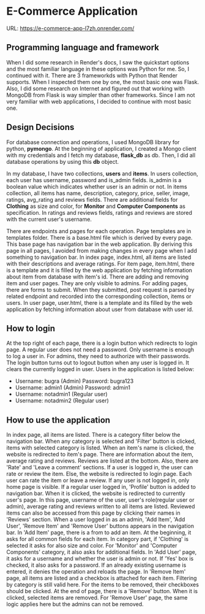 # E-Commerce Application

URL: https://e-commerce-app-l7zh.onrender.com/

## Programming language and framework
When I did some research in Render's docs, I saw the quickstart options and the most familiar language in these options was Python for me. So, I continued with it. There are 3 frameworkds with Python that Render supports. When I inspected them one by one, the most basic one was Flask. Also, I did some research on Internet and figured out that working with MongoDB from Flask is way simpler than other frameworks. Since I am not very familiar with web applications, I decided to continue with most basic one.

## Design Decisions
For database connection and operations, I used MongoDB library for python, **pymongo**. At the beginning of application, I created a Mongo client with my credentials and I fetch my database, **flask_db** as db. Then, I did all database operations by using this **db** object. 

In my database, I have two collections, **users** and **items**. In users collection, each user has username, password and is_admin fields. is_admin is a boolean value which indicates whether user is an admin or not. In items collection, all items has name, description, category, price, seller, image, ratings, avg_rating and reviews fields. There are additional fields for **Clothing** as size and color, for **Monitor** and **Computer Components** as specification. In ratings and reviews fields, ratings and reviews are stored with the current user's username.

There are endpoints and pages for each operation. Page templates are in templates folder. There is a base.html file which is derived by every page. This base page has navigation bar in the web application. By deriving this page in all pages, I avoided from making changes in every page when I add something to navigation bar. In index page, index.html, all items are listed with their descriptions and average ratings. For item page, item.html, there is a template and it is filled by the web application by fetching information about item from database with item's id. There are adding and removing item and user pages. They are only visible to admins. For adding pages, there are forms to submit. When they submitted, post request is parsed by related endpoint and recorded into the corresponding collection, items or users. In user page, user.html, there is a template and its filled by the web application by fetching information about user from database with user id.

## How to login
At the top right of each page, there is a login button which redirects to login page. A regular user does not need a password. Only username is enough to log a user in. For admins, they need to authorize with their passwords. The login button turns out to logout button when any user is logged in. It clears the currently logged in user. Users in the application is listed below:
* Username: bugra (Admin)
  Password: bugra123
* Username: admin1 (Admin)
  Password: admin1
* Username: notadmin1 (Regular user)
* Username: notadmin2 (Regular user)

## How to use the application
In index page, all items are listed. There is a category filter below the navigation bar. When any category is selected and 'Filter' button is clicked, items with selected category is listed. When an item's name is clicked, the website is redirected to item's page. There are information about the item, average rating and reviews. Reviews are listed at the bottom. Also, there are 'Rate' and 'Leave a comment' sections. If a user is logged in, the user can rate or review the item. Else, the website is redirected to login page. Each user can rate the item or leave a review. If any user is not logged in, only home page is visible. If a regular user logged in, 'Profile' button is added to navigation bar. When it is clicked, the website is redirected to currently user's page. In this page, username of the user, user's role(regular user or admin), average rating and reviews written to all items are listed. Reviewed items can also be accessed from this page by clicking their names in 'Reviews' section. When a user logged in as an admin, 'Add Item', 'Add User', 'Remove Item' and 'Remove User' buttons appears in the navigation bar. In 'Add Item' page, there is a from to add an item. At the beginning, it asks for all common fields for each item. In category part, if 'Clothing' is selected it asks for also size and color. For 'Monitor' and 'Computer Components' category, it also asks for additional fields. In 'Add User' page, it asks for a username and whether the user is admin or not. If 'Yes' box is checked, it also asks for a password. If an already existing username is entered, it denies the operation and reloads the page. In 'Remove Item' page, all items are listed and a checkbox is attached for each item. Filtering by category is still valid here. For the items to be removed, their checkboxes should be clicked. At the end of page, there is a 'Remove' button. When it is clicked, selected items are removed. For 'Remove User' page, the same logic applies here but the admins can not be removed. 

